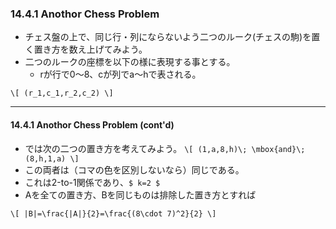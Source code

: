 ### 14.4.1 Anothor Chess Problem

* チェス盤の上で、同じ行・列にならないよう二つのルーク(チェスの駒)を置く置き方を数え上げてみよう。 
* 二つのルークの座標を以下の様に表現する事とする。
  * rが行で0～8、cが列でa～hで表される。

`\[
(r_1,c_1,r_2,c_2)
\]`

---
#### 14.4.1 Anothor Chess Problem (cont'd)

* では次の二つの置き方を考えてみよう。
`\[
(1,a,8,h)\; \mbox{and}\; (8,h,1,a)
\]`
* この両者は（コマの色を区別しないなら）同じである。
* これは2-to-1関係であり、`$ k=2 $`
* Aを全ての置き方、Bを同じものは排除した置き方とすれば

`\[
|B|=\frac{|A|}{2}=\frac{(8\cdot 7)^2}{2}
\]`

